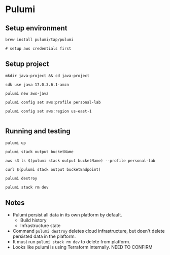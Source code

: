 # Pulumi

## Setup environment

```
brew install pulumi/tap/pulumi

# setup aws credentials first

```

## Setup project

```
mkdir java-project && cd java-project

sdk use java 17.0.3.6.1-amzn

pulumi new aws-java

pulumi config set aws:profile personal-lab

pulumi config set aws:region us-east-1


```

## Running and testing

```
pulumi up

pulumi stack output bucketName

aws s3 ls $(pulumi stack output bucketName) --profile personal-lab

curl $(pulumi stack output bucketEndpoint)

pulumi destroy

pulumi stack rm dev

```

## Notes

- Pulumi persist all data in its own platform by default.
  - Build history
  - Infrastructure state
- Command `pulumi destroy` deletes cloud infrastructure, but doen't delete persisted data in the plaftorm.
- It must run `pulumi stack rm dev` to delete from platform.
- Looks like pulumi is using Terraform internally. NEED TO CONFIRM
